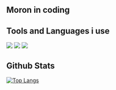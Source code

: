 ## Moron in coding

## Tools and Languages i use
![](https://img.shields.io/badge/Editor%20JS-Webstorm-darkred) ![](https://img.shields.io/badge/Editor%20PY-Pycharm-darkred) ![](https://img.shields.io/badge/Editor%20Java-Intellij%20IDEA-darkred)

## Github Stats
[![Top Langs](https://github-readme-stats.vercel.app/api/top-langs/?username=justreddy7397&exclude_repo=milkyway.github.io,reddybot.github.io)](https://github.com/anuraghazra/github-readme-stats)


